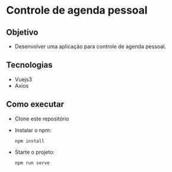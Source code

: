 # Controle de agenda pessoal

## Objetivo
 - Desenvolver uma aplicação para controle de agenda pessoal.

## Tecnologias

- Vuejs3
- Axios

## Como executar

* Clone este repositório

* Instalar o npm:
  ```console
  npm install
  ```
* Starte o projeto:
  ```console
  npm run serve
  ```
